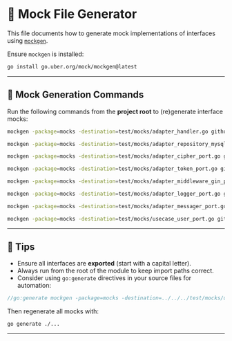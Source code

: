 # 🧪 Mock File Generator

This file documents how to generate mock implementations of interfaces using [`mockgen`](https://github.com/golang/mock).

Ensure `mockgen` is installed:

```bash
go install go.uber.org/mock/mockgen@latest
```

---

## 🔄 Mock Generation Commands

Run the following commands from the **project root** to (re)generate interface mocks:

```bash
mockgen -package=mocks -destination=test/mocks/adapter_handler.go github.com/loganrk/user-vault/internal/core/port Handler

mockgen -package=mocks -destination=test/mocks/adapter_repository_mysql_port.go github.com/loganrk/user-vault/internal/core/port RepositoryMySQL

mockgen -package=mocks -destination=test/mocks/adapter_cipher_port.go github.com/loganrk/user-vault/internal/core/port Cipher

mockgen -package=mocks -destination=test/mocks/adapter_token_port.go github.com/loganrk/user-vault/internal/core/port Token

mockgen -package=mocks -destination=test/mocks/adapter_middleware_gin_port.go github.com/loganrk/user-vault/internal/core/port GinMiddleware

mockgen -package=mocks -destination=test/mocks/adapter_logger_port.go github.com/loganrk/user-vault/internal/core/port Logger

mockgen -package=mocks -destination=test/mocks/adapter_messager_port.go github.com/loganrk/user-vault/internal/adapter/port Messager

mockgen -package=mocks -destination=test/mocks/usecase_user_port.go github.com/loganrk/user-vault/internal/core/port UserSvr
```

---

## 📌 Tips

- Ensure all interfaces are **exported** (start with a capital letter).
- Always run from the root of the module to keep import paths correct.
- Consider using `go:generate` directives in your source files for automation:

```go
//go:generate mockgen -package=mocks -destination=../../../test/mocks/usecase_user_port.go github.com/loganrk/user-vault/internal/core/port UserSvr
```

Then regenerate all mocks with:

```bash
go generate ./...
```

---
